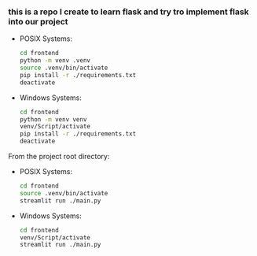 ### this is a repo I create to learn flask and try tro implement flask into our project
- POSIX Systems:
  ```bash
  cd frontend
  python -m venv .venv
  source .venv/bin/activate
  pip install -r ./requirements.txt
  deactivate
  ```
- Windows Systems:
  ```bash
  cd frontend
  python -m venv venv
  venv/Script/activate
  pip install -r ./requirements.txt
  deactivate
  ```
  
From the project root directory:

- POSIX Systems:
  ```bash
  cd frontend
  source .venv/bin/activate
  streamlit run ./main.py
  ```
- Windows Systems:
  ```bash
  cd frontend
  venv/Script/activate
  streamlit run ./main.py
  ```
